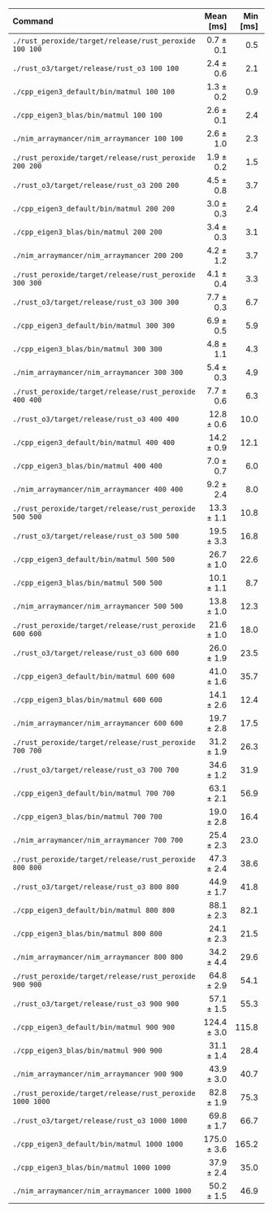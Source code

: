 | Command | Mean [ms] | Min [ms] | Max [ms] | Relative |
|:---|---:|---:|---:|---:|
| `./rust_peroxide/target/release/rust_peroxide 100 100` | 0.7 ± 0.1 | 0.5 | 1.2 | 1.00 |
| `./rust_o3/target/release/rust_o3 100 100` | 2.4 ± 0.6 | 2.1 | 10.1 | 3.32 ± 0.98 |
| `./cpp_eigen3_default/bin/matmul 100 100` | 1.3 ± 0.2 | 0.9 | 2.3 | 1.70 ± 0.32 |
| `./cpp_eigen3_blas/bin/matmul 100 100` | 2.6 ± 0.1 | 2.4 | 3.4 | 3.47 ± 0.48 |
| `./nim_arraymancer/nim_arraymancer 100 100` | 2.6 ± 1.0 | 2.3 | 20.2 | 3.51 ± 1.43 |
| `./rust_peroxide/target/release/rust_peroxide 200 200` | 1.9 ± 0.2 | 1.5 | 2.7 | 2.64 ± 0.45 |
| `./rust_o3/target/release/rust_o3 200 200` | 4.5 ± 0.8 | 3.7 | 10.5 | 6.09 ± 1.38 |
| `./cpp_eigen3_default/bin/matmul 200 200` | 3.0 ± 0.3 | 2.4 | 3.5 | 4.06 ± 0.63 |
| `./cpp_eigen3_blas/bin/matmul 200 200` | 3.4 ± 0.3 | 3.1 | 8.1 | 4.60 ± 0.71 |
| `./nim_arraymancer/nim_arraymancer 200 200` | 4.2 ± 1.2 | 3.7 | 26.0 | 5.67 ± 1.81 |
| `./rust_peroxide/target/release/rust_peroxide 300 300` | 4.1 ± 0.4 | 3.3 | 5.0 | 5.57 ± 0.88 |
| `./rust_o3/target/release/rust_o3 300 300` | 7.7 ± 0.3 | 6.7 | 11.4 | 10.53 ± 1.45 |
| `./cpp_eigen3_default/bin/matmul 300 300` | 6.9 ± 0.5 | 5.9 | 8.7 | 9.42 ± 1.41 |
| `./cpp_eigen3_blas/bin/matmul 300 300` | 4.8 ± 1.1 | 4.3 | 24.6 | 6.53 ± 1.75 |
| `./nim_arraymancer/nim_arraymancer 300 300` | 5.4 ± 0.3 | 4.9 | 8.0 | 7.38 ± 1.05 |
| `./rust_peroxide/target/release/rust_peroxide 400 400` | 7.7 ± 0.6 | 6.3 | 9.3 | 10.42 ± 1.62 |
| `./rust_o3/target/release/rust_o3 400 400` | 12.8 ± 0.6 | 10.0 | 14.2 | 17.41 ± 2.40 |
| `./cpp_eigen3_default/bin/matmul 400 400` | 14.2 ± 0.9 | 12.1 | 16.4 | 19.32 ± 2.84 |
| `./cpp_eigen3_blas/bin/matmul 400 400` | 7.0 ± 0.7 | 6.0 | 15.1 | 9.50 ± 1.58 |
| `./nim_arraymancer/nim_arraymancer 400 400` | 9.2 ± 2.4 | 8.0 | 30.8 | 12.46 ± 3.62 |
| `./rust_peroxide/target/release/rust_peroxide 500 500` | 13.3 ± 1.1 | 10.8 | 15.5 | 18.07 ± 2.77 |
| `./rust_o3/target/release/rust_o3 500 500` | 19.5 ± 3.3 | 16.8 | 42.5 | 26.44 ± 5.64 |
| `./cpp_eigen3_default/bin/matmul 500 500` | 26.7 ± 1.0 | 22.6 | 27.8 | 36.27 ± 4.92 |
| `./cpp_eigen3_blas/bin/matmul 500 500` | 10.1 ± 1.1 | 8.7 | 21.1 | 13.78 ± 2.39 |
| `./nim_arraymancer/nim_arraymancer 500 500` | 13.8 ± 1.0 | 12.3 | 20.0 | 18.72 ± 2.79 |
| `./rust_peroxide/target/release/rust_peroxide 600 600` | 21.6 ± 1.0 | 18.0 | 23.2 | 29.39 ± 4.06 |
| `./rust_o3/target/release/rust_o3 600 600` | 26.0 ± 1.9 | 23.5 | 42.6 | 35.36 ± 5.31 |
| `./cpp_eigen3_default/bin/matmul 600 600` | 41.0 ± 1.6 | 35.7 | 43.0 | 55.69 ± 7.59 |
| `./cpp_eigen3_blas/bin/matmul 600 600` | 14.1 ± 2.6 | 12.4 | 41.9 | 19.18 ± 4.35 |
| `./nim_arraymancer/nim_arraymancer 600 600` | 19.7 ± 2.8 | 17.5 | 41.0 | 26.73 ± 5.21 |
| `./rust_peroxide/target/release/rust_peroxide 700 700` | 31.2 ± 1.9 | 26.3 | 34.9 | 42.39 ± 6.12 |
| `./rust_o3/target/release/rust_o3 700 700` | 34.6 ± 1.2 | 31.9 | 37.2 | 47.09 ± 6.37 |
| `./cpp_eigen3_default/bin/matmul 700 700` | 63.1 ± 2.1 | 56.9 | 66.5 | 85.70 ± 11.56 |
| `./cpp_eigen3_blas/bin/matmul 700 700` | 19.0 ± 2.8 | 16.4 | 34.7 | 25.88 ± 5.12 |
| `./nim_arraymancer/nim_arraymancer 700 700` | 25.4 ± 2.3 | 23.0 | 36.5 | 34.49 ± 5.46 |
| `./rust_peroxide/target/release/rust_peroxide 800 800` | 47.3 ± 2.4 | 38.6 | 50.1 | 64.29 ± 9.03 |
| `./rust_o3/target/release/rust_o3 800 800` | 44.9 ± 1.7 | 41.8 | 52.1 | 60.96 ± 8.32 |
| `./cpp_eigen3_default/bin/matmul 800 800` | 88.1 ± 2.3 | 82.1 | 94.2 | 119.70 ± 15.98 |
| `./cpp_eigen3_blas/bin/matmul 800 800` | 24.1 ± 2.3 | 21.5 | 38.2 | 32.76 ± 5.31 |
| `./nim_arraymancer/nim_arraymancer 800 800` | 34.2 ± 4.4 | 29.6 | 49.3 | 46.50 ± 8.56 |
| `./rust_peroxide/target/release/rust_peroxide 900 900` | 64.8 ± 2.9 | 54.1 | 69.2 | 88.14 ± 12.19 |
| `./rust_o3/target/release/rust_o3 900 900` | 57.1 ± 1.5 | 55.3 | 60.3 | 77.67 ± 10.36 |
| `./cpp_eigen3_default/bin/matmul 900 900` | 124.4 ± 3.0 | 115.8 | 132.5 | 169.05 ± 22.50 |
| `./cpp_eigen3_blas/bin/matmul 900 900` | 31.1 ± 1.4 | 28.4 | 35.6 | 42.33 ± 5.87 |
| `./nim_arraymancer/nim_arraymancer 900 900` | 43.9 ± 3.0 | 40.7 | 58.1 | 59.65 ± 8.80 |
| `./rust_peroxide/target/release/rust_peroxide 1000 1000` | 82.8 ± 1.9 | 75.3 | 86.2 | 112.50 ± 14.94 |
| `./rust_o3/target/release/rust_o3 1000 1000` | 69.8 ± 1.7 | 66.7 | 73.5 | 94.83 ± 12.62 |
| `./cpp_eigen3_default/bin/matmul 1000 1000` | 175.0 ± 3.6 | 165.2 | 177.4 | 237.86 ± 31.51 |
| `./cpp_eigen3_blas/bin/matmul 1000 1000` | 37.9 ± 2.4 | 35.0 | 49.7 | 51.46 ± 7.50 |
| `./nim_arraymancer/nim_arraymancer 1000 1000` | 50.2 ± 1.5 | 46.9 | 53.0 | 68.20 ± 9.15 |
